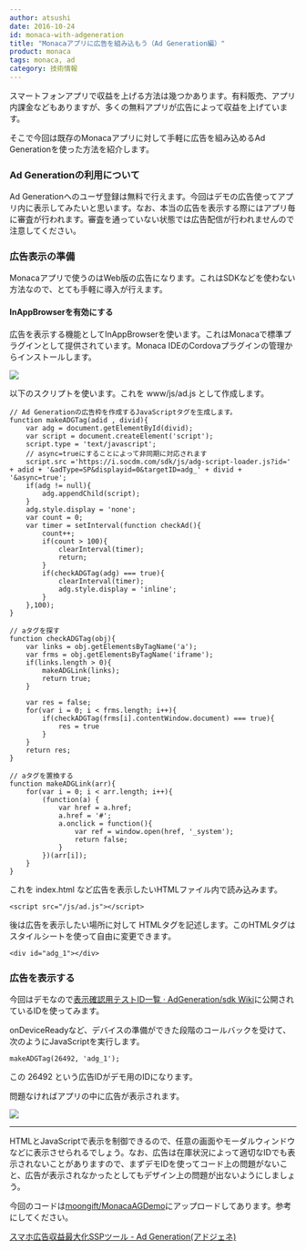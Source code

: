 ```yaml
---
author: atsushi
date: 2016-10-24
id: monaca-with-adgeneration
title: "Monacaアプリに広告を組み込もう（Ad Generation編）"
product: monaca
tags: monaca, ad
category: 技術情報
---
```


スマートフォンアプリで収益を上げる方法は幾つかあります。有料販売、アプリ内課金などもありますが、多くの無料アプリが広告によって収益を上げています。

そこで今回は既存のMonacaアプリに対して手軽に広告を組み込めるAd Generationを使った方法を紹介します。

### Ad Generationの利用について

Ad Generationへのユーザ登録は無料で行えます。今回はデモの広告使ってアプリ内に表示してみたいと思います。なお、本当の広告を表示する際にはアプリ毎に審査が行われます。審査を通っていない状態では広告配信が行われませんので注意してください。

### 広告表示の準備

Monacaアプリで使うのはWeb版の広告になります。これはSDKなどを使わない方法なので、とても手軽に導入が行えます。

#### InAppBrowserを有効にする

広告を表示する機能としてInAppBrowserを使います。これはMonacaで標準プラグインとして提供されています。Monaca IDEのCordovaプラグインの管理からインストールします。

![](/blog/content/images/2016/Oct/adgeneration-2.png)

以下のスクリプトを使います。これを www/js/ad.js として作成します。

```
// Ad Generationの広告枠を作成するJavaScriptタグを生成します。
function makeADGTag(adid , divid){
    var adg = document.getElementById(divid);
    var script = document.createElement('script');
    script.type = 'text/javascript';
    // async=trueにすることによって非同期に対応されます
    script.src ='https://i.socdm.com/sdk/js/adg-script-loader.js?id=' + adid + '&adType=SP&displayid=0&targetID=adg_' + divid + '&async=true';
    if(adg != null){
        adg.appendChild(script);
    }
    adg.style.display = 'none';
    var count = 0;
    var timer = setInterval(function checkAd(){
        count++;
        if(count > 100){
            clearInterval(timer);
            return;
        }
        if(checkADGTag(adg) === true){
            clearInterval(timer);
            adg.style.display = 'inline';
        }
    },100);
}

// aタグを探す
function checkADGTag(obj){
    var links = obj.getElementsByTagName('a');
    var frms = obj.getElementsByTagName('iframe');
    if(links.length > 0){
        makeADGLink(links);
        return true;
    }

    var res = false;
    for(var i = 0; i < frms.length; i++){
        if(checkADGTag(frms[i].contentWindow.document) === true){
            res = true
        }
    }
    return res;
}

// aタグを置換する
function makeADGLink(arr){
    for(var i = 0; i < arr.length; i++){
        (function(a) {
            var href = a.href;
            a.href = '#';
            a.onclick = function(){
                var ref = window.open(href, '_system');
                return false;
            }
        })(arr[i]);
    }
}
```

これを index.html など広告を表示したいHTMLファイル内で読み込みます。

```
<script src="/js/ad.js"></script>
```

後は広告を表示したい場所に対して HTMLタグを記述します。このHTMLタグはスタイルシートを使って自由に変更できます。

```
<div id="adg_1"></div>
```

### 広告を表示する

今回はデモなので[表示確認用テストID一覧 · AdGeneration/sdk Wiki](https://github.com/AdGeneration/sdk/wiki/%E8%A1%A8%E7%A4%BA%E7%A2%BA%E8%AA%8D%E7%94%A8%E3%83%86%E3%82%B9%E3%83%88ID%E4%B8%80%E8%A6%A7)に公開されているIDを使ってみます。

onDeviceReadyなど、デバイスの準備ができた段階のコールバックを受けて、次のようにJavaScriptを実行します。

```
makeADGTag(26492, 'adg_1');
```

この 26492 という広告IDがデモ用のIDになります。

問題なければアプリの中に広告が表示されます。

![](/blog/content/images/2016/Oct/adgeneration-1.png)

----

HTMLとJavaScriptで表示を制御できるので、任意の画面やモーダルウィンドウなどに表示させられるでしょう。なお、広告は在庫状況によって適切なIDでも表示されないことがありますので、まずデモIDを使ってコード上の問題がないこと、広告が表示されなかったとしてもデザイン上の問題が出ないようにしましょう。

今回のコードは[moongift/MonacaAGDemo](https://github.com/moongift/MonacaAGDemo)にアップロードしてあります。参考にしてください。

[スマホ広告収益最大化SSPツール - Ad Generation(アドジェネ)](http://www.scaleout.jp/ad-generation/)


